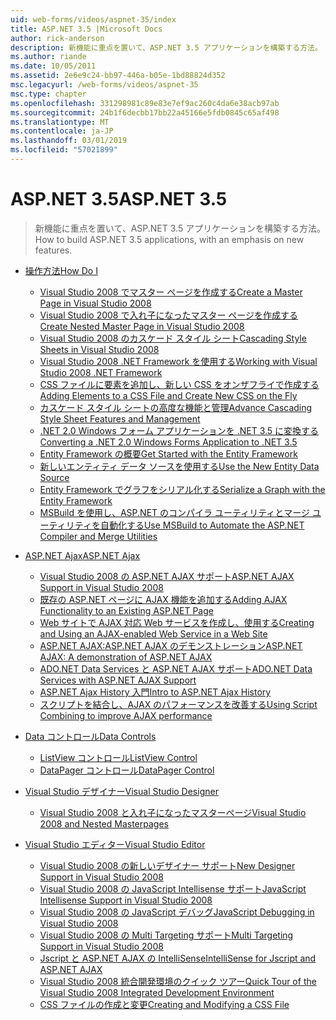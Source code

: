 ```yaml
---
uid: web-forms/videos/aspnet-35/index
title: ASP.NET 3.5 |Microsoft Docs
author: rick-anderson
description: 新機能に重点を置いて、ASP.NET 3.5 アプリケーションを構築する方法。
ms.author: riande
ms.date: 10/05/2011
ms.assetid: 2e6e9c24-bb97-446a-b05e-1bd88824d352
msc.legacyurl: /web-forms/videos/aspnet-35
msc.type: chapter
ms.openlocfilehash: 331298981c89e83e7ef9ac260c4da6e38acb97ab
ms.sourcegitcommit: 24b1f6decbb17bb22a45166e5fdb0845c65af498
ms.translationtype: MT
ms.contentlocale: ja-JP
ms.lasthandoff: 03/01/2019
ms.locfileid: "57021899"
---
```

<a name="aspnet-35"></a><span data-ttu-id="7b8ca-103">ASP.NET 3.5</span><span class="sxs-lookup"><span data-stu-id="7b8ca-103">ASP.NET 3.5</span></span>
====================
> <span data-ttu-id="7b8ca-104">新機能に重点を置いて、ASP.NET 3.5 アプリケーションを構築する方法。</span><span class="sxs-lookup"><span data-stu-id="7b8ca-104">How to build ASP.NET 3.5 applications, with an emphasis on new features.</span></span>


- [<span data-ttu-id="7b8ca-105">操作方法</span><span class="sxs-lookup"><span data-stu-id="7b8ca-105">How Do I</span></span>](how-do-i/index.md)

    - [<span data-ttu-id="7b8ca-106">Visual Studio 2008 でマスター ページを作成する</span><span class="sxs-lookup"><span data-stu-id="7b8ca-106">Create a Master Page in Visual Studio 2008</span></span>](how-do-i/how-do-i-create-a-master-page-in-visual-studio-2008.md)
    - [<span data-ttu-id="7b8ca-107">Visual Studio 2008 で入れ子になったマスター ページを作成する</span><span class="sxs-lookup"><span data-stu-id="7b8ca-107">Create Nested Master Page in Visual Studio 2008</span></span>](how-do-i/how-do-i-create-nested-master-page-in-visual-studio-2008.md)
    - [<span data-ttu-id="7b8ca-108">Visual Studio 2008 のカスケード スタイル シート</span><span class="sxs-lookup"><span data-stu-id="7b8ca-108">Cascading Style Sheets in Visual Studio 2008</span></span>](how-do-i/how-do-i-cascading-style-sheets-in-visual-studio-2008.md)
    - [<span data-ttu-id="7b8ca-109">Visual Studio 2008 .NET Framework を使用する</span><span class="sxs-lookup"><span data-stu-id="7b8ca-109">Working with Visual Studio 2008 .NET Framework</span></span>](how-do-i/how-do-i-working-with-visual-studio-2008-net-framework.md)
    - [<span data-ttu-id="7b8ca-110">CSS ファイルに要素を追加し、新しい CSS をオンザフライで作成する</span><span class="sxs-lookup"><span data-stu-id="7b8ca-110">Adding Elements to a CSS File and Create New CSS on the Fly</span></span>](how-do-i/how-do-i-adding-elements-to-a-css-file-and-create-new-css-on-the-fly.md)
    - [<span data-ttu-id="7b8ca-111">カスケード スタイル シートの高度な機能と管理</span><span class="sxs-lookup"><span data-stu-id="7b8ca-111">Advance Cascading Style Sheet Features and Management</span></span>](how-do-i/how-do-i-advance-cascading-style-sheet-features-and-management.md)
    - [<span data-ttu-id="7b8ca-112">.NET 2.0 Windows フォーム アプリケーションを .NET 3.5 に変換する</span><span class="sxs-lookup"><span data-stu-id="7b8ca-112">Converting a .NET 2.0 Windows Forms Application to .NET 3.5</span></span>](how-do-i/how-do-i-converting-a-net-20-windows-forms-application-to-net-35.md)
    - [<span data-ttu-id="7b8ca-113">Entity Framework の概要</span><span class="sxs-lookup"><span data-stu-id="7b8ca-113">Get Started with the Entity Framework</span></span>](how-do-i/how-do-i-get-started-with-the-entity-framework.md)
    - [<span data-ttu-id="7b8ca-114">新しいエンティティ データ ソースを使用する</span><span class="sxs-lookup"><span data-stu-id="7b8ca-114">Use the New Entity Data Source</span></span>](how-do-i/how-do-i-use-the-new-entity-data-source.md)
    - [<span data-ttu-id="7b8ca-115">Entity Framework でグラフをシリアル化する</span><span class="sxs-lookup"><span data-stu-id="7b8ca-115">Serialize a Graph with the Entity Framework</span></span>](how-do-i/how-do-i-serialize-a-graph-with-the-entity-framework.md)
    - [<span data-ttu-id="7b8ca-116">MSBuild を使用し、ASP.NET のコンパイラ ユーティリティとマージ ユーティリティを自動化する</span><span class="sxs-lookup"><span data-stu-id="7b8ca-116">Use MSBuild to Automate the ASP.NET Compiler and Merge Utilities</span></span>](how-do-i/how-do-i-use-msbuild-to-automate-the-aspnet-compiler-and-merge-utilities.md)
- [<span data-ttu-id="7b8ca-117">ASP.NET Ajax</span><span class="sxs-lookup"><span data-stu-id="7b8ca-117">ASP.NET Ajax</span></span>](aspnet-ajax/index.md)

    - [<span data-ttu-id="7b8ca-118">Visual Studio 2008 の ASP.NET AJAX サポート</span><span class="sxs-lookup"><span data-stu-id="7b8ca-118">ASP.NET AJAX Support in Visual Studio 2008</span></span>](aspnet-ajax/aspnet-ajax-support-in-visual-studio-2008.md)
    - [<span data-ttu-id="7b8ca-119">既存の ASP.NET ページに AJAX 機能を追加する</span><span class="sxs-lookup"><span data-stu-id="7b8ca-119">Adding AJAX Functionality to an Existing ASP.NET Page</span></span>](aspnet-ajax/adding-ajax-functionality-to-an-existing-aspnet-page.md)
    - [<span data-ttu-id="7b8ca-120">Web サイトで AJAX 対応 Web サービスを作成し、使用する</span><span class="sxs-lookup"><span data-stu-id="7b8ca-120">Creating and Using an AJAX-enabled Web Service in a Web Site</span></span>](aspnet-ajax/creating-and-using-an-ajax-enabled-web-service-in-a-web-site.md)
    - [<span data-ttu-id="7b8ca-121">ASP.NET AJAX:ASP.NET AJAX のデモンストレーション</span><span class="sxs-lookup"><span data-stu-id="7b8ca-121">ASP.NET AJAX: A demonstration of ASP.NET AJAX</span></span>](aspnet-ajax/aspnet-ajax-a-demonstration-of-aspnet-ajax.md)
    - [<span data-ttu-id="7b8ca-122">ADO.NET Data Services と ASP.NET AJAX サポート</span><span class="sxs-lookup"><span data-stu-id="7b8ca-122">ADO.NET Data Services with ASP.NET AJAX Support</span></span>](aspnet-ajax/adonet-data-services-with-aspnet-ajax-support.md)
    - [<span data-ttu-id="7b8ca-123">ASP.NET Ajax History 入門</span><span class="sxs-lookup"><span data-stu-id="7b8ca-123">Intro to ASP.NET Ajax History</span></span>](aspnet-ajax/introduction-to-aspnet-ajax-history.md)
    - [<span data-ttu-id="7b8ca-124">スクリプトを結合し、AJAX のパフォーマンスを改善する</span><span class="sxs-lookup"><span data-stu-id="7b8ca-124">Using Script Combining to improve AJAX performance</span></span>](aspnet-ajax/using-script-combining-to-improve-ajax-performance.md)
- [<span data-ttu-id="7b8ca-125">Data コントロール</span><span class="sxs-lookup"><span data-stu-id="7b8ca-125">Data Controls</span></span>](data-controls/index.md)

    - [<span data-ttu-id="7b8ca-126">ListView コントロール</span><span class="sxs-lookup"><span data-stu-id="7b8ca-126">ListView Control</span></span>](data-controls/the-listview-control.md)
    - [<span data-ttu-id="7b8ca-127">DataPager コントロール</span><span class="sxs-lookup"><span data-stu-id="7b8ca-127">DataPager Control</span></span>](data-controls/the-datapager-control.md)
- [<span data-ttu-id="7b8ca-128">Visual Studio デザイナー</span><span class="sxs-lookup"><span data-stu-id="7b8ca-128">Visual Studio Designer</span></span>](visual-studio-designer/index.md)

    - [<span data-ttu-id="7b8ca-129">Visual Studio 2008 と入れ子になったマスターページ</span><span class="sxs-lookup"><span data-stu-id="7b8ca-129">Visual Studio 2008 and Nested Masterpages</span></span>](visual-studio-designer/visual-studio-2008-and-nested-masterpages.md)
- [<span data-ttu-id="7b8ca-130">Visual Studio エディター</span><span class="sxs-lookup"><span data-stu-id="7b8ca-130">Visual Studio Editor</span></span>](visual-studio-editor/index.md)

    - [<span data-ttu-id="7b8ca-131">Visual Studio 2008 の新しいデザイナー サポート</span><span class="sxs-lookup"><span data-stu-id="7b8ca-131">New Designer Support in Visual Studio 2008</span></span>](visual-studio-editor/new-designer-support-in-visual-studio-2008.md)
    - [<span data-ttu-id="7b8ca-132">Visual Studio 2008 の JavaScript Intellisense サポート</span><span class="sxs-lookup"><span data-stu-id="7b8ca-132">JavaScript Intellisense Support in Visual Studio 2008</span></span>](visual-studio-editor/javascript-intellisense-support-in-visual-studio-2008.md)
    - [<span data-ttu-id="7b8ca-133">Visual Studio 2008 の JavaScript デバッグ</span><span class="sxs-lookup"><span data-stu-id="7b8ca-133">JavaScript Debugging in Visual Studio 2008</span></span>](visual-studio-editor/javascript-debugging-in-visual-studio-2008.md)
    - [<span data-ttu-id="7b8ca-134">Visual Studio 2008 の Multi Targeting サポート</span><span class="sxs-lookup"><span data-stu-id="7b8ca-134">Multi Targeting Support in Visual Studio 2008</span></span>](visual-studio-editor/multi-targeting-support-in-visual-studio-2008.md)
    - [<span data-ttu-id="7b8ca-135">Jscript と ASP.NET AJAX の IntelliSense</span><span class="sxs-lookup"><span data-stu-id="7b8ca-135">IntelliSense for Jscript and ASP.NET AJAX</span></span>](visual-studio-editor/intellisense-for-jscript-and-aspnet-ajax.md)
    - [<span data-ttu-id="7b8ca-136">Visual Studio 2008 統合開発環境のクイック ツアー</span><span class="sxs-lookup"><span data-stu-id="7b8ca-136">Quick Tour of the Visual Studio 2008 Integrated Development Environment</span></span>](visual-studio-editor/quick-tour-of-the-visual-studio-2008-integrated-development-environment.md)
    - [<span data-ttu-id="7b8ca-137">CSS ファイルの作成と変更</span><span class="sxs-lookup"><span data-stu-id="7b8ca-137">Creating and Modifying a CSS File</span></span>](visual-studio-editor/creating-and-modifying-a-css-file.md)
